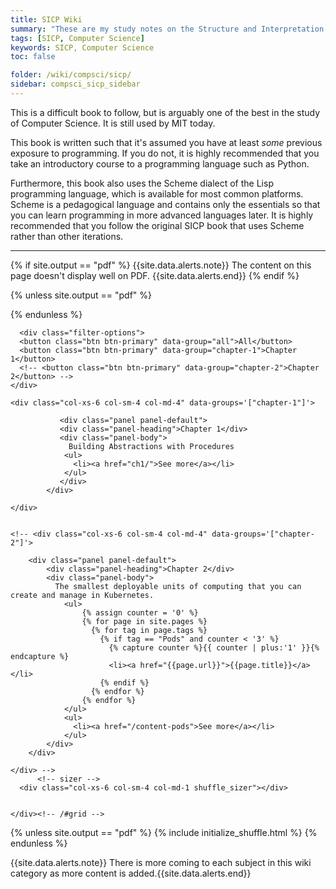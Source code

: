 ```yaml
---
title: SICP Wiki
summary: "These are my study notes on the Structure and Interpretation of Computer Programs (SICP)."
tags: [SICP, Computer Science]
keywords: SICP, Computer Science
toc: false

folder: /wiki/compsci/sicp/
sidebar: compsci_sicp_sidebar
---
```


This is a difficult book to follow, but is arguably one of the best in the study of Computer Science. It is still used by MIT today.

This book is written such that it's assumed you have at least *some* previous exposure to programming. If you do not, it is highly recommended that you take an introductory course to a programming language such as Python.

Furthermore, this book also uses the Scheme dialect of the Lisp programming language, which is available for most common platforms. Scheme is a pedagogical language and contains only the essentials so that you can learn programming in more advanced languages later. It is highly recommended that you follow the original SICP book that uses Scheme rather than other iterations.

---

<html>
{% if site.output == "pdf" %}
{{site.data.alerts.note}} The content on this page doesn't display well on PDF.  {{site.data.alerts.end}}
{% endif %}

{% unless site.output == "pdf" %}
<script src="/js/jquery.shuffle.min.js"></script>
<script src="/js/jquery.ba-throttle-debounce.min.js"></script>
{% endunless %}

      <div class="filter-options">
      <button class="btn btn-primary" data-group="all">All</button>
      <button class="btn btn-primary" data-group="chapter-1">Chapter 1</button>
      <!-- <button class="btn btn-primary" data-group="chapter-2">Chapter 2</button> -->
    </div>      

<div id="grid" class="row">


    <div class="col-xs-6 col-sm-4 col-md-4" data-groups='["chapter-1"]'>

               <div class="panel panel-default">
               <div class="panel-heading">Chapter 1</div>
               <div class="panel-body">
                 Building Abstractions with Procedures
                <ul>
                  <li><a href="ch1/">See more</a></li>
                </ul>
               </div>
            </div>
    
    </div>
   

    <!-- <div class="col-xs-6 col-sm-4 col-md-4" data-groups='["chapter-2"]'>

        <div class="panel panel-default">
            <div class="panel-heading">Chapter 2</div>
            <div class="panel-body">
              The smallest deployable units of computing that you can create and manage in Kubernetes.
                <ul>
                    {% assign counter = '0' %}
                    {% for page in site.pages %}
                      {% for tag in page.tags %}
                        {% if tag == "Pods" and counter < '3' %}
                          {% capture counter %}{{ counter | plus:'1' }}{% endcapture %}
                          <li><a href="{{page.url}}">{{page.title}}</a></li>
                        {% endif %}
                      {% endfor %}
                    {% endfor %}
                </ul>
                <ul>
                  <li><a href="/content-pods">See more</a></li>
                </ul>
            </div>
        </div>
        
    </div> -->
          <!-- sizer -->
      <div class="col-xs-6 col-sm-4 col-md-1 shuffle_sizer"></div>          


    </div><!-- /#grid -->

{% unless site.output == "pdf" %}
{% include initialize_shuffle.html %}
{% endunless %}
</html>

{{site.data.alerts.note}} There is more coming to each subject in this wiki category as more content is added.{{site.data.alerts.end}}
